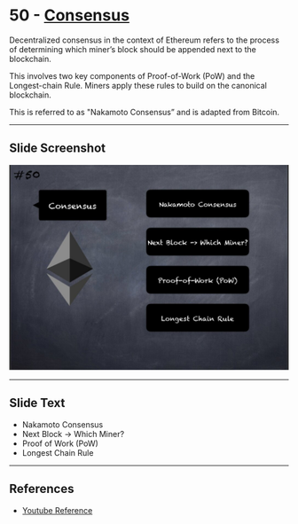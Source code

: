 # 50 - [Consensus](Consensus.md)

Decentralized consensus in the context of Ethereum refers to the process of determining which miner’s block should be appended next to the blockchain. 

This involves two key components of Proof-of-Work (PoW) and the Longest-chain Rule. Miners apply these rules to build on the canonical blockchain. 

This is referred to as "Nakamoto Consensus” and is adapted from Bitcoin.

___
## Slide Screenshot
![050.jpg](../../images/1.%20Ethereum%20101/050.jpg)
___
## Slide Text
- Nakamoto Consensus
- Next Block -> Which Miner?
- Proof of Work (PoW)
- Longest Chain Rule
___
## References
- [Youtube Reference](https://youtu.be/ltvTIr4K63s?t=696)